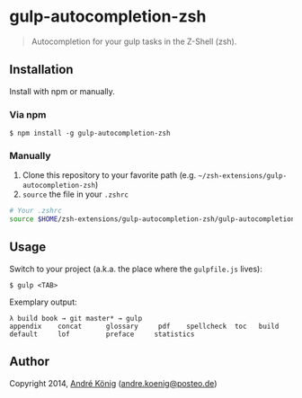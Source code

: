 # gulp-autocompletion-zsh

> Autocompletion for your gulp tasks in the Z-Shell (zsh).

## Installation

Install with npm or manually.

### Via npm

    $ npm install -g gulp-autocompletion-zsh

### Manually

1. Clone this repository to your favorite path (e.g. `~/zsh-extensions/gulp-autocompletion-zsh`)
2. `source` the file in your `.zshrc`

```sh
# Your .zshrc
source $HOME/zsh-extensions/gulp-autocompletion-zsh/gulp-autocompletion.zsh
```

## Usage

Switch to your project (a.k.a. the place where the `gulpfile.js` lives):

    $ gulp <TAB>

Exemplary output:

    λ build book → git master* → gulp
    appendix    concat      glossary     pdf    spellcheck  toc   build       default     lof         preface     statistics  

## Author

Copyright 2014, [André König](http://iam.andrekoenig.info) (andre.koenig@posteo.de)

